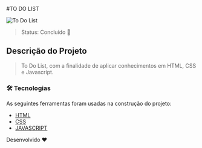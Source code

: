 #TO DO LIST

![To Do List](C:\Users\letic\OneDrive\Documentos\Javascript)

>Status: Concluído 🚀 

## Descrição do Projeto
>To Do List, com a finalidade de aplicar conhecimentos em HTML, CSS e Javascript.

### 🛠 Tecnologias

As seguintes ferramentas foram usadas na construção do projeto:


- [HTML](https://developer.mozilla.org/en-US/docs/Web/HTML)
- [CSS](https://developer.mozilla.org/en-US/docs/Web/CSS)
- [JAVASCRIPT](https://www.javascript.com/)

Desenvolvido ❤️ 



